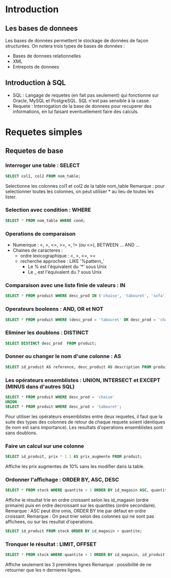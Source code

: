 # Introduction
## Les bases de donnees
Les bases de données permettent le stockage de données de façon structurées. On notera trois types de bases de données :
* Bases de  donnees relationnelles
* XML
* Entrepots de donnees

## Introduction à SQL
  * SQL :
  Langage de requetes (en fait pas seulement) qui fonctionne sur Oracle, MySQL et PostgreSQL. SQL n'est pas sensible à la casse.
  * Requete :
  Interrogation de la base de donnees pour recuperer des informations, en lui faisant eventuellement faire des calculs.


# Requetes simples

## Requetes de base

### Interroger une table : SELECT
```sql
SELECT col1, col2 FROM nom_table;
```
Selectionne les colonnes col1 et col2 de la table nom_table
Remarque : pour selectionner toutes les colonnes, on peut utiliser * au lieu de toutes les lister.

### Selection avec condition : WHERE
```sql
SELECT * FROM nom_table WHERE cond;
```

### Operations de comparaison
* Numerique : <, >, <=, >=, =, != (ou <>), BETWEEN ... AND ...
* Chaines de caracteres :
  * ordre lexicographique : <, >, <=, >= 
  * recherche approchee : LIKE '%pattern_'
      * Le % est l'équivalent du '*' sous Unix
      * Le _ est l'équivalent du ? sous Unix

### Comparaison avec une liste finie de valeurs : IN
```sql
SELECT * FROM produit WHERE desc_prod IN ('chaise', 'tabouret', 'sofa');
```

### Operateurs booleens : AND, OR et NOT
```sql
SELECT * FROM produit WHERE (desc_prod = 'tabouret' OR desc_prod = 'chaise') AND prix > 50;
```

### Eliminer les doublons : DISTINCT
```sql
SELECT DISTINCT desc_prod  FROM produit;
```

### Donner ou changer le nom d'une colonne : AS
```sql
SELECT id_produit AS reference, desc_produit AS description FROM produit;
```

### Les opérateurs ensemblistes : UNION, INTERSECT et EXCEPT (MINUS dans d'autres SQL)
```sql
SELECT * FROM produit WHERE desc_prod = 'chaise'
UNION
SELECT * FROM produit WHERE desc_prod = 'tabouret';
```
Pour utiliser les opérateurs ensemblistes entre deux requetes, il faut que la suite des types des colonnes de retour de chaque requete soient identiques (le nom est sans importance).
Les resultats d'operations ensemblistes sont sans doublons.

### Faire un calcul sur une colonne
```sql
SELECT id_produit, prix * 1.1 AS prix_augmente FROM produit;
```
Affiche les prix augmentes de 10% sans les modifier dans la table.

### Ordonner l'affichage : ORDER BY, ASC, DESC
```sql
SELECT * FROM stock WHERE quantite > 5 ORDER BY id_magasin ASC, quantite DESC;
```
Affiche le résultat trie en ordre croissant selon les id_magasin (ordre primaire) puis en ordre decroissant sur les quantites (ordre secondaire).
Remarque : ASC peut être omis, ORDER BY trie par défaut en ordre croissant.
Remarque : On peut trier selon des colonnes qui ne sont pas affichees, ou sur les resultat d'operations.
```sql
SELECT id_produit FROM stock ORDER BY id_magasin + quantite;
```

### Tronquer le résultat : LIMIT, OFFSET
```sql
SELECT * FROM stock WHERE quantite > 5 ORDER BY id_magasin, id_produit LIMIT 3 (OFFSET 0);
```
Affiche seulement les 3 premières lignes
Remarque : possibilité de ne retourner que les n dernieres lignes.
